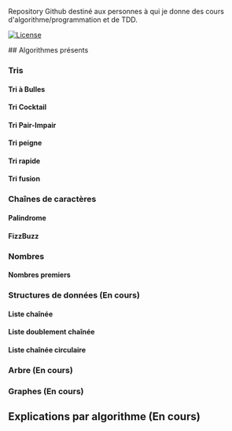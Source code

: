 Repository Github destiné aux personnes à qui je donne des cours d'algorithme/programmation et de TDD.

[![License](https://img.shields.io/badge/License-Apache%202.0-blue.svg)](https://opensource.org/licenses/Apache-2.0)


## Algorithmes présents

### Tris

#### Tri à Bulles

#### Tri Cocktail

#### Tri Pair-Impair

#### Tri peigne

#### Tri rapide

#### Tri fusion

### Chaînes de caractères

#### Palindrome

#### FizzBuzz

### Nombres

#### Nombres premiers

### Structures de données (En cours)

#### Liste chaînée

#### Liste doublement chaînée

#### Liste chaînée circulaire

### Arbre (En cours)

### Graphes (En cours)

## Explications par algorithme (En cours)